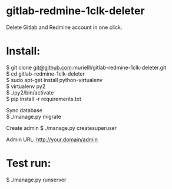 # gitlab-redmine-1clk-deleter
Delete Gitlab and Redmine account in one click.  

# Install:  

$ git clone git@github.com:murielll/gitlab-redmine-1clk-deleter.git  
$ cd gitlab-redmine-1clk-deleter  
$ sudo apt-get install python-virtualenv  
$ virtualenv py2  
$ ./py2/bin/activate  
$ pip install -r requirements.txt  

Sync database  
$ ./manage.py migrate  

Create admin
$ ./manage.py createsuperuser  

Admin URL: http://your.domain/admin

# Test run:  
$ ./manage.py runserver  
